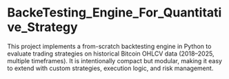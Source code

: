 # BackeTesting_Engine_For_Quantitative_Strategy
This project implements a from-scratch backtesting engine in Python to evaluate trading strategies on historical Bitcoin OHLCV data (2018–2025, multiple timeframes). It is intentionally compact but modular, making it easy to extend with custom strategies, execution logic, and risk management.
